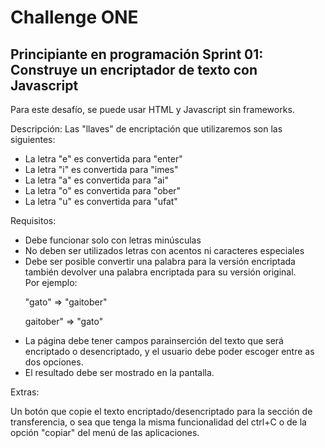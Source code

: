 <h1>Challenge ONE</h1>
<h2>Principiante en programación
Sprint 01: Construye un encriptador de texto con Javascript</h2>

Para este desafío, se puede usar HTML y Javascript sin frameworks.

Descripción:
Las "llaves" de encriptación que utilizaremos son las siguientes:
<ul>
  <li>La letra "e" es convertida para "enter"</li>
  <li>La letra "i" es convertida para "imes"</li>
  <li>La letra "a" es convertida para "ai"</li>
  <li>La letra "o" es convertida para "ober"</li>
  <li>La letra "u" es convertida para "ufat"</li>
</ul>

Requisitos:
<ul>
  <li>Debe funcionar solo con letras minúsculas</li>
  <li>No deben ser utilizados letras con acentos ni caracteres especiales</li>
  <li>Debe ser posible convertir una palabra para la versión encriptada también devolver una palabra encriptada para su versión original.</li>
  Por ejemplo:
  
  "gato" => "gaitober"
  
  gaitober" => "gato"
  <li>La página debe tener campos parainserción del texto que será encriptado o desencriptado, y el usuario debe poder escoger entre as dos opciones.</li>
  <li>El resultado debe ser mostrado en la pantalla.</li>
</ul>

Extras:

Un botón que copie el texto encriptado/desencriptado para la sección de transferencia, o sea que tenga la misma funcionalidad del ctrl+C o de la opción "copiar" del menú de las aplicaciones.
